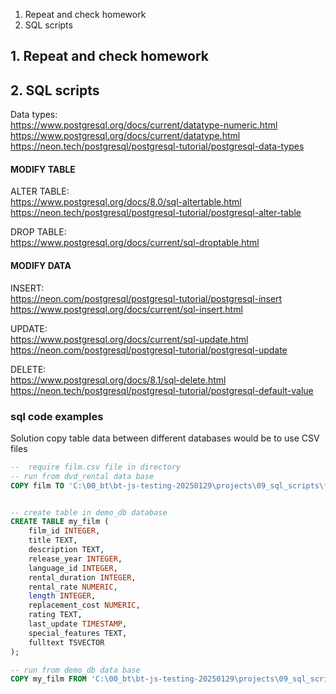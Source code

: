 1. Repeat and check homework
2. SQL scripts


## 1. Repeat and check homework


## 2. SQL scripts 

Data types:  
https://www.postgresql.org/docs/current/datatype-numeric.html  
https://www.postgresql.org/docs/current/datatype.html  
https://neon.tech/postgresql/postgresql-tutorial/postgresql-data-types  

#### MODIFY TABLE
ALTER TABLE:  
    https://www.postgresql.org/docs/8.0/sql-altertable.html  
    https://neon.tech/postgresql/postgresql-tutorial/postgresql-alter-table  

DROP TABLE:  
    https://www.postgresql.org/docs/current/sql-droptable.html  

#### MODIFY DATA
INSERT:  
    https://neon.com/postgresql/postgresql-tutorial/postgresql-insert
    https://www.postgresql.org/docs/current/sql-insert.html  

UPDATE:  
    https://www.postgresql.org/docs/current/sql-update.html  
    https://neon.com/postgresql/postgresql-tutorial/postgresql-update  

DELETE:  
    https://www.postgresql.org/docs/8.1/sql-delete.html  
    https://neon.tech/postgresql/postgresql-tutorial/postgresql-default-value  

### sql code examples

Solution copy table data between different databases would be to use CSV files
```SQL
--  require film.csv file in directory
-- run from dvd_rental data base
COPY film TO 'C:\00_bt\bt-js-testing-20250129\projects\09_sql_scripts\film.csv' WITH CSV HEADER;


-- create table in demo_db database
CREATE TABLE my_film (
    film_id INTEGER,
    title TEXT,
    description TEXT,
    release_year INTEGER,
    language_id INTEGER,
    rental_duration INTEGER,
    rental_rate NUMERIC,
    length INTEGER,
    replacement_cost NUMERIC,
    rating TEXT,
    last_update TIMESTAMP,
    special_features TEXT,
    fulltext TSVECTOR
);

-- run from demo_db data base
COPY my_film FROM 'C:\00_bt\bt-js-testing-20250129\projects\09_sql_scripts\film.csv' WITH CSV HEADER;
```



